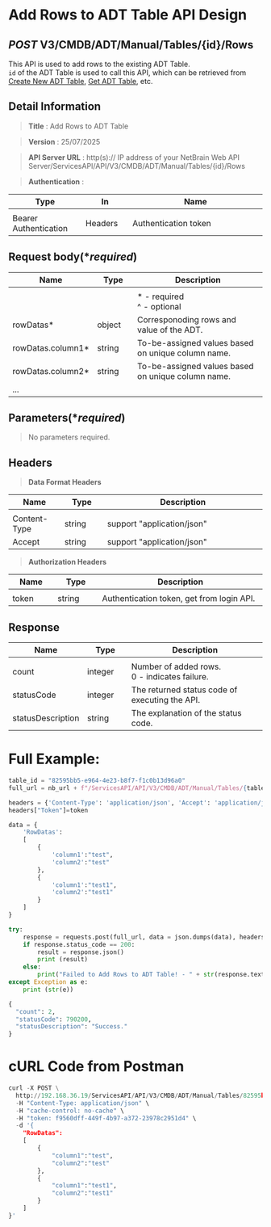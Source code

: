 
# Add Rows to ADT Table API Design

## ***POST*** V3/CMDB/ADT/Manual/Tables/{id}/Rows
This API is used to add rows to the existing ADT Table. <br>
`id` of the ADT Table is used to call this API, which can be retrieved from [Create New ADT Table](https://github.com/NetBrainAPI/NetBrain-REST-API-R12.1/blob/main/REST%20APIs%20Documentation/ADT%20(Automation%20Data%20Table)/Create%20New%20ADT%20Table.md), [Get ADT Table](https://github.com/NetBrainAPI/NetBrain-REST-API-R12.1/blob/main/REST%20APIs%20Documentation/ADT%20(Automation%20Data%20Table)/Get%20ADT%20Table.md), etc.

## Detail Information

> **Title** : Add Rows to ADT Table<br>

> **Version** : 25/07/2025

> **API Server URL** : http(s):// IP address of your NetBrain Web API Server/ServicesAPI/API/V3/CMDB/ADT/Manual/Tables/{id}/Rows

> **Authentication** : 

|**Type**|**In**|**Name**|
|------|------|------|
|<img width=100/>|<img width=100/>|<img width=500/>|
|Bearer Authentication| Headers | Authentication token | 

## Request body(****required***)
|**Name**|**Type**|**Description**|
|------|------|------|
|<img width=100/>|<img width=100/>|<img width=500/>|
|||* - required<br />^ - optional|
|rowDatas*|object|Corresponoding rows and value of the ADT. |
|rowDatas.column1*|string| To-be-assigned values based on unique column name. |
|rowDatas.column2*|string| To-be-assigned values based on unique column name. |
|...|||

## Parameters(****required***)
>No parameters required.


## Headers

> **Data Format Headers**

|**Name**|**Type**|**Description**|
|------|------|------|
|<img width=100/>|<img width=100/>|<img width=500/>|
| Content-Type | string  | support "application/json" |
| Accept | string  | support "application/json" |

> **Authorization Headers**

|**Name**|**Type**|**Description**|
|------|------|------|
|<img width=100/>|<img width=100/>|<img width=500/>|
| token | string  | Authentication token, get from login API. |

## Response
|**Name**|**Type**|**Description**|
|------|------|------|
|<img width=100/>|<img width=100/>|<img width=500/>|
|count| integer | Number of added rows. <br> 0 - indicates failure.  |
|statusCode| integer | The returned status code of executing the API.  |
|statusDescription| string | The explanation of the status code.  |


# Full Example:

```python
table_id = "82595bb5-e964-4e23-b8f7-f1c0b13d96a0"
full_url = nb_url + f"/ServicesAPI/API/V3/CMDB/ADT/Manual/Tables/{table_id}/Rows"

headers = {'Content-Type': 'application/json', 'Accept': 'application/json'}
headers["Token"]=token

data = {
    'RowDatas': 
    [
        {
            'column1':"test",
            'column2':"test"
        },
        {
            'column1':"test1",
            'column2':"test1"
        }
    ]
}

try:
    response = requests.post(full_url, data = json.dumps(data), headers = headers, verify = False)
    if response.status_code == 200:
        result = response.json()
        print (result)
    else:
        print("Failed to Add Rows to ADT Table! - " + str(response.text))
except Exception as e:
    print (str(e)) 
```
```python
{
  "count": 2,
  "statusCode": 790200,
  "statusDescription": "Success."
}
```
# cURL Code from Postman
```python
curl -X POST \
  http://192.168.36.19/ServicesAPI/API/V3/CMDB/ADT/Manual/Tables/82595bb5-e964-4e23-b8f7-f1c0b13d96a0/Rows \
  -H "Content-Type: application/json" \
  -H "cache-control: no-cache" \
  -H "token: f9560dff-449f-4b97-a372-23978c2951d4" \
  -d '{
    "RowDatas": 
    [
        {
            "column1":"test",
            "column2":"test"
        },
        {
            "column1":"test1",
            "column2":"test1"
        }
    ]
}'
```
